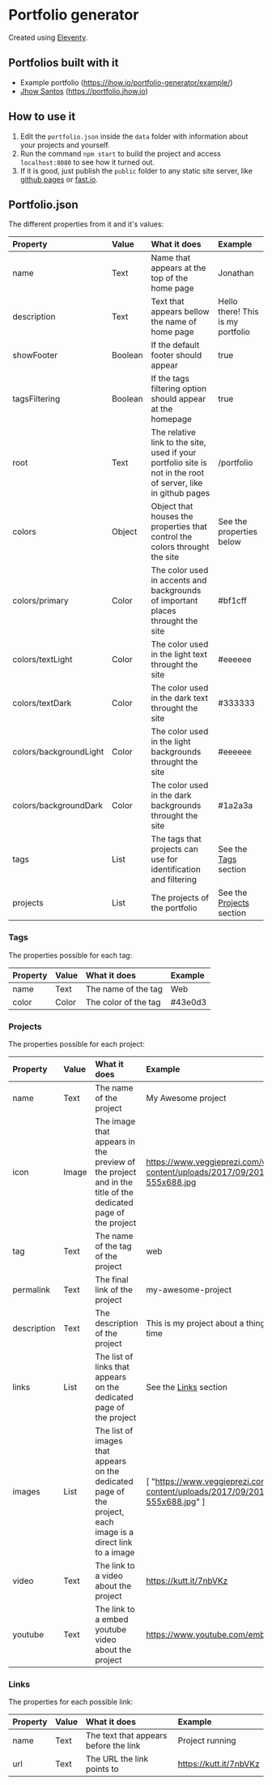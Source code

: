 # Portfolio generator
Created using [Eleventy](https://www.11ty.dev/).

## Portfolios built with it
- Example portfolio (https://jhow.io/portfolio-generator/example/)
- [Jhow Santos](https://twitter.com/pipocacafeinada) (https://portfolio.jhow.io)

## How to use it
1. Edit the `portfolio.json` inside the `data` folder with information about your projects and yourself.
2. Run the command `npm start` to build the project and access `localhost:8080` to see how it turned out.
3. If it is good, just publish the `public` folder to any static site server, like [github pages](https://pages.github.com/) or [fast.io](https://fast.io).

## Portfolio.json
The different properties from it and it's values:

| Property               | Value   | What it does                                                                                                  | Example                               |
|:-----------------------|:--------|:--------------------------------------------------------------------------------------------------------------|:--------------------------------------|
| name                   | Text    | Name that appears at the top of the home page                                                                 | Jonathan                              |
| description            | Text    | Text that appears bellow the name of home page                                                                | Hello there! This is my portfolio     |
| showFooter             | Boolean | If the default footer should appear                                                                           | true                                  |
| tagsFiltering          | Boolean | If the tags filtering option should appear at the homepage                                                    | true                                  |
| root                   | Text    | The relative link to the site, used if your portfolio site is not in the root of server, like in github pages | /portfolio                            |
| colors                 | Object  | Object that houses the properties that control the colors throught the site                                   | See the properties below              |
| colors/primary         | Color   | The color used in accents and backgrounds of important places throught the site                               | #bf1cff                               |
| colors/textLight       | Color   | The color used in the light text throught the site                                                            | #eeeeee                               |
| colors/textDark        | Color   | The color used in the dark text throught the site                                                             | #333333                               |
| colors/backgroundLight | Color   | The color used in the light backgrounds throught the site                                                     | #eeeeee                               |
| colors/backgroundDark  | Color   | The color used in the dark backgrounds throught the site                                                      | #1a2a3a                               |
| tags                   | List    | The tags that projects can use for identification and filtering                                               | See the [Tags](#tags) section         |
| projects               | List    | The projects of the portfolio                                                                                 | See the [Projects](#projects) section |

### Tags
The properties possible for each tag:

| Property | Value | What it does         | Example |
|:---------|:------|:---------------------|:--------|
| name     | Text  | The name of the tag  | Web     |
| color    | Color | The color of the tag | #43e0d3 |

### Projects
The properties possible for each project:

| Property    | Value   | What it does                                                                                                 | Example                                                                                  |
|:------------|:--------|:-------------------------------------------------------------------------------------------------------------|:-----------------------------------------------------------------------------------------|
| name        | Text    | The name of the project                                                                                      | My Awesome project                                                                       |
| icon        | Image   | The image that appears in the preview of the project and in the title of the dedicated page of the project   | https://www.veggieprezi.com/wp-content/uploads/2017/09/20170731_214129-555x688.jpg       |
| tag         | Text    | The name of the tag of the project                                                                           | web                                                                                      |
| permalink   | Text    | The final link of the project                                                                                | my-awesome-project                                                                       |
| description | Text    | The description of the project                                                                               | This is my project about a thing I did in my free time                                   |
| links       | List    | The list of links that appears on the dedicated page of the project                                          | See the [Links](#links) section                                                        |
| images      | List    | The list of images that appears on the dedicated page of the project, each image is a direct link to a image | [ "https://www.veggieprezi.com/wp-content/uploads/2017/09/20170731_214129-555x688.jpg" ] |
| video       | Text    | The link to a video about the project                                                                        | https://kutt.it/7nbVKz                                                                   |
| youtube     | Text    | The link to a embed youtube video about the project                                                           |https://www.youtube.com/embed/dQw4w9WgXcQ                                                |

### Links
The properties for each possible link:

| Property | Value | What it does                          | Example                |
|:---------|:------|:--------------------------------------|:-----------------------|
| name     | Text  | The text that appears before the link | Project running        |
| url      | Text  | The URL the link points to            | https://kutt.it/7nbVKz |

